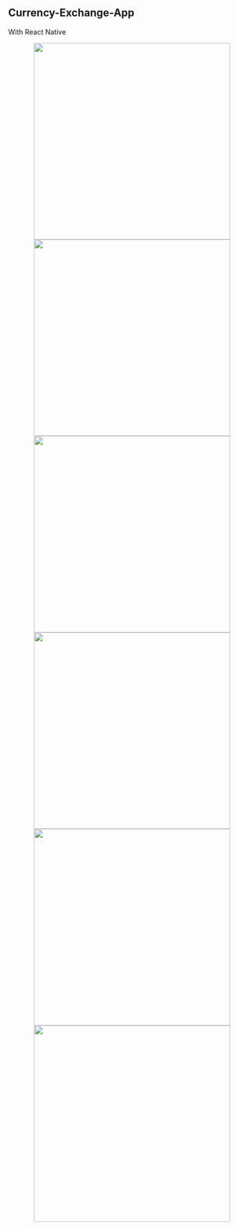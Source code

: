 <h2>Currency-Exchange-App</h2>
<p>With React Native </p>


<p align="center">
  <a>
    <img width="400px" src="./assets/1.jpg">
    <img width="400px" src="./assets/2.jpg"><br/>
    <img width="400px" src="./assets/3.jpg">
     <img width="400px" src="./assets/4.jpg">
    <img width="400px" src="./assets/5.jpg"><br/>
    <img width="400px" src="./assets/6.jpg">
  </a>
</p>
